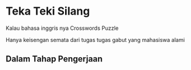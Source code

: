 # Teka Teki Silang

Kalau bahasa inggris nya Crosswords Puzzle

Hanya keisengan semata dari tugas tugas gabut yang mahasiswa alami

## Dalam Tahap Pengerjaan
